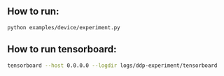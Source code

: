 
## How to run:

```bash
python examples/device/experiment.py
```

## How to run tensorboard:

```bash
tensorboard --host 0.0.0.0 --logdir logs/ddp-experiment/tensorboard
```
